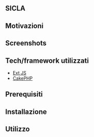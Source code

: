 ## SICLA


## Motivazioni


## Screenshots


## Tech/framework utilizzati
- [Ext JS](https://www.sencha.com/products/extjs/)
- [CakePHP](https://cakephp.org/)
## Prerequisiti
## Installazione


## Utilizzo
